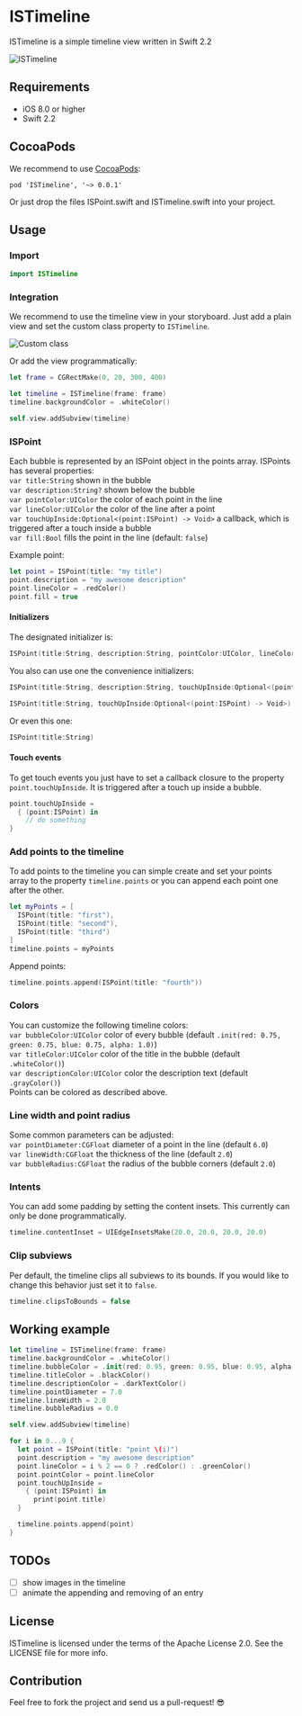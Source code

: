 # ISTimeline
ISTimeline is a simple timeline view written in Swift 2.2

![ISTimeline](/screenshots/timeline.png "ISTimeline")

## Requirements
- iOS 8.0 or higher
- Swift 2.2

## CocoaPods
We recommend to use [CocoaPods](https://cocoapods.org/):

```
pod 'ISTimeline', '~> 0.0.1'
```

Or just drop the files ISPoint.swift and ISTimeline.swift into your project.

## Usage

### Import
```swift
import ISTimeline
```

### Integration
We recommend to use the timeline view in your storyboard. Just add a plain view and set the custom class property to `ISTimeline`.

![Custom class](/screenshots/custom_class.png "Custom class")

Or add the view programmatically:

```swift
let frame = CGRectMake(0, 20, 300, 400)

let timeline = ISTimeline(frame: frame)
timeline.backgroundColor = .whiteColor()

self.view.addSubview(timeline)
```

### ISPoint
Each bubble is represented by an ISPoint object in the points array. ISPoints has several properties:  
`var title:String` shown in the bubble  
`var description:String?` shown below the bubble  
`var pointColor:UIColor` the color of each point in the line  
`var lineColor:UIColor` the color of the line after a point  
`var touchUpInside:Optional<(point:ISPoint) -> Void>` a callback, which is triggered after a touch inside a bubble  
`var fill:Bool` fills the point in the line (default: `false`)

Example point:
```swift
let point = ISPoint(title: "my title")
point.description = "my awesome description"
point.lineColor = .redColor()
point.fill = true
```

#### Initializers
The designated initializer is:
```swift
ISPoint(title:String, description:String, pointColor:UIColor, lineColor:UIColor, touchUpInside:Optional<(point:ISPoint) -> Void>, fill:Bool)
```

You also can use one the convenience initializers:
```swift
ISPoint(title:String, description:String, touchUpInside:Optional<(point:ISPoint) -> Void>)
```
```swift
ISPoint(title:String, touchUpInside:Optional<(point:ISPoint) -> Void>)
```

Or even this one:
```swift
ISPoint(title:String)
```

#### Touch events
To get touch events you just have to set a callback closure to the property `point.touchUpInside`. It is triggered after a touch up inside a bubble.

```swift
point.touchUpInside =
  { (point:ISPoint) in
    // do something
}
```

### Add points to the timeline
To add points to the timeline you can simple create and set your points array to the property `timeline.points` or you can append each point one after the other.
```swift
let myPoints = [
  ISPoint(title: "first"),
  ISPoint(title: "second"),
  ISPoint(title: "third")
]
timeline.points = myPoints
```
Append points:
```swift
timeline.points.append(ISPoint(title: "fourth"))
```

### Colors
You can customize the following timeline colors:  
`var bubbleColor:UIColor` color of every bubble (default `.init(red: 0.75, green: 0.75, blue: 0.75, alpha: 1.0)`)  
`var titleColor:UIColor` color of the title in the bubble (default `.whiteColor()`)  
`var descriptionColor:UIColor` color the description text (default `.grayColor()`)  
Points can be colored as described above.

### Line width and point radius
Some common parameters can be adjusted:  
`var pointDiameter:CGFloat` diameter of a point in the line (default `6.0`)  
`var lineWidth:CGFloat` the thickness of the line (default `2.0`)  
`var bubbleRadius:CGFloat` the radius of the bubble corners (default `2.0`)  

### Intents
You can add some padding by setting the content insets. This currently can only be done programmatically.
```swift
timeline.contentInset = UIEdgeInsetsMake(20.0, 20.0, 20.0, 20.0)
```

### Clip subviews
Per default, the timeline clips all subviews to its bounds. If you would like to change this behavior just set it to `false`.
```swift
timeline.clipsToBounds = false
```

## Working example
```swift
let timeline = ISTimeline(frame: frame)
timeline.backgroundColor = .whiteColor()
timeline.bubbleColor = .init(red: 0.95, green: 0.95, blue: 0.95, alpha: 1.0)
timeline.titleColor = .blackColor()
timeline.descriptionColor = .darkTextColor()
timeline.pointDiameter = 7.0
timeline.lineWidth = 2.0
timeline.bubbleRadius = 0.0

self.view.addSubview(timeline)

for i in 0...9 {
  let point = ISPoint(title: "point \(i)")
  point.description = "my awesome description"
  point.lineColor = i % 2 == 0 ? .redColor() : .greenColor()
  point.pointColor = point.lineColor
  point.touchUpInside =
    { (point:ISPoint) in
      print(point.title)
  }

  timeline.points.append(point)
}
```

## TODOs
- [ ] show images in the timeline
- [ ] animate the appending and removing of an entry

## License

ISTimeline is licensed under the terms of the Apache License 2.0. See the LICENSE file for more info.

## Contribution

Feel free to fork the project and send us a pull-request! :sunglasses:
